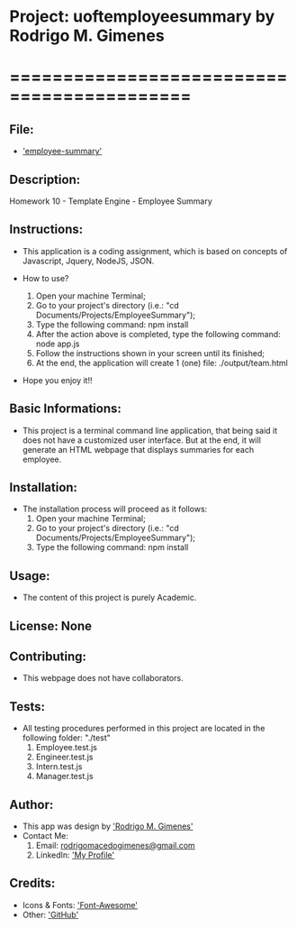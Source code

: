 # Project: uoftemployeesummary by Rodrigo M. Gimenes 
# ===========================================

  ## File:

  * ['employee-summary'](https://github.com/rodrigomgimenes/uoftemployeesummary.github.io/)

  ## Description:
  Homework 10 - Template Engine - Employee Summary


  ## Instructions:

  * This application is a coding assignment, which is based on concepts of Javascript, Jquery, NodeJS, JSON.

  * How to use?
    1. Open your machine Terminal;
    2. Go to your project's directory (i.e.: "cd Documents/Projects/EmployeeSummary");
    3. Type the following command: npm install
    4. After the action above is completed, type the following command: node app.js
    5. Follow the instructions shown in your screen until its finished;
    6. At the end, the application will create 1 (one) file: ./output/team.html

  * Hope you enjoy it!!


  ## Basic Informations: 

  * This project is a terminal command line application, that being said it does not have a customized user interface. But at the end, it will generate an HTML webpage that displays summaries for each employee.


  ## Installation:

  * The installation process will proceed as it follows:
    1. Open your machine Terminal;
    2. Go to your project's directory (i.e.: "cd Documents/Projects/EmployeeSummary");
    3. Type the following command: npm install


  ## Usage: 

  * The content of this project is purely Academic.


  ## License: None


  ## Contributing:
  
  * This webpage does not have collaborators.
  
  
  ## Tests:

  * All testing procedures performed in this project are located in the following folder: "./test"
    1. Employee.test.js
    2. Engineer.test.js
    3. Intern.test.js
    4. Manager.test.js


  ## Author:
  * This app was design by ['Rodrigo M. Gimenes'](https://avatars1.githubusercontent.com/u/59060046?v=4) 
  * Contact Me: 
    1. Email: rodrigomacedogimenes@gmail.com
    2. LinkedIn: ['My Profile'](https://www.linkedin.com/in/rodrigo-m-gimenes-b0a1a227/) 
  
  ## Credits:

  * Icons & Fonts:
        ['Font-Awesome'](https://fontawesome.com/?from=io)
  * Other:
        ['GitHub'](https://github.com/rodrigomgimenes)
  